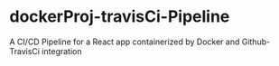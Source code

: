 # dockerProj-travisCi-Pipeline
A CI/CD Pipeline for a React app containerized by Docker and Github-TravisCi integration

# 

